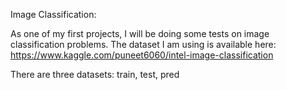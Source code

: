 Image Classification:

As one of my first projects, I will be doing some tests on image classification problems. The dataset I am using is available here: https://www.kaggle.com/puneet6060/intel-image-classification

There are three datasets: train, test, pred
